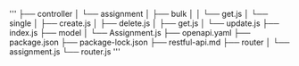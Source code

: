 
'''
├── controller
│   └── assignment
│       ├── bulk
│       │   └── get.js
│       └── single
│           ├── create.js
│           ├── delete.js
│           ├── get.js
│           └── update.js
├── index.js
├── model
│   └── Assignment.js
├── openapi.yaml
├── package.json
├── package-lock.json
├── restful-api.md
├── router
│   └── assignment.js
└── router.js
'''